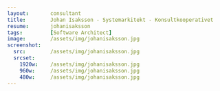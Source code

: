```yaml
---
layout:       consultant
title:        Johan Isaksson - Systemarkitekt - Konsultkooperativet
resume:       johanisaksson
tags:         [Software Architect]
image:        /assets/img/johanisaksson.jpg
screenshot:
  src:        /assets/img/johanisaksson.jpg
  srcset:
    1920w:    /assets/img/johanisaksson.jpg
    960w:     /assets/img/johanisaksson.jpg
    480w:     /assets/img/johanisaksson.jpg
---
```

